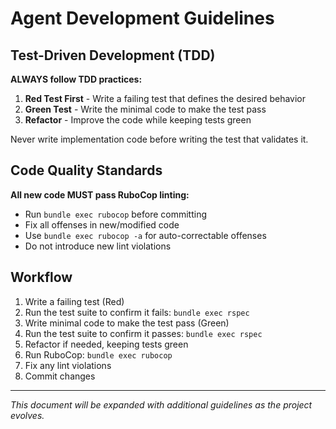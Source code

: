 # Agent Development Guidelines

## Test-Driven Development (TDD)

**ALWAYS follow TDD practices:**

1. **Red Test First** - Write a failing test that defines the desired behavior
2. **Green Test** - Write the minimal code to make the test pass
3. **Refactor** - Improve the code while keeping tests green

Never write implementation code before writing the test that validates it.

## Code Quality Standards

**All new code MUST pass RuboCop linting:**

- Run `bundle exec rubocop` before committing
- Fix all offenses in new/modified code
- Use `bundle exec rubocop -a` for auto-correctable offenses
- Do not introduce new lint violations

## Workflow

1. Write a failing test (Red)
2. Run the test suite to confirm it fails: `bundle exec rspec`
3. Write minimal code to make the test pass (Green)
4. Run the test suite to confirm it passes: `bundle exec rspec`
5. Refactor if needed, keeping tests green
6. Run RuboCop: `bundle exec rubocop`
7. Fix any lint violations
8. Commit changes

---

*This document will be expanded with additional guidelines as the project evolves.*
